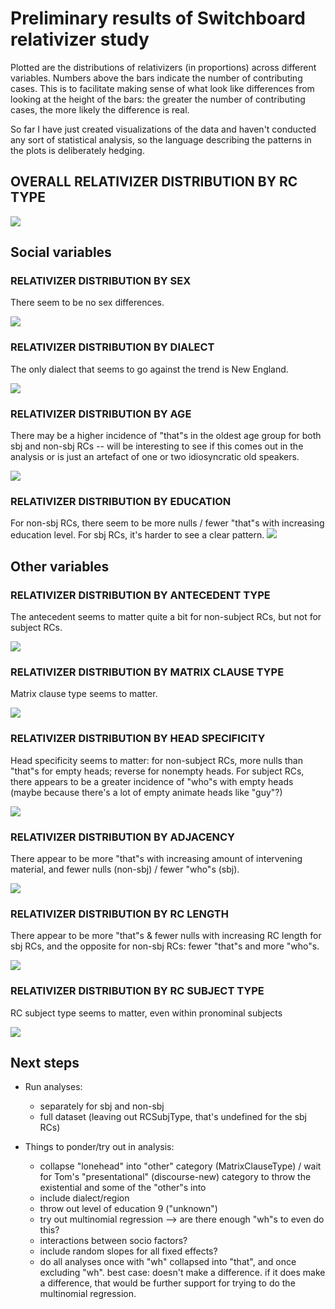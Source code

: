 # Preliminary results of Switchboard relativizer study

Plotted are the distributions of relativizers (in proportions) across different variables. Numbers above the bars indicate the number of contributing cases. This is to facilitate making sense of what look like differences from looking at the height of the bars: the greater the number of contributing cases, the more likely the difference is real. 

So far I have just created visualizations of the data and haven't conducted any sort of statistical analysis, so the language describing the patterns in the plots is deliberately hedging.

## OVERALL RELATIVIZER DISTRIBUTION BY RC TYPE

![](/graphs/relativizer_distribution_byrctype.jpg)

## Social variables


### RELATIVIZER DISTRIBUTION BY SEX

There seem to be no sex differences.

![](/graphs/relativizer_distribution_byrctype_bysex.jpg)

### RELATIVIZER DISTRIBUTION BY DIALECT
 
The only dialect that seems to go against the trend is New England.

![](/graphs/relativizer_distribution_byrctype_bydialect.jpg)

### RELATIVIZER DISTRIBUTION BY AGE

There may be a higher incidence of "that"s  in the oldest age group for both sbj and non-sbj RCs -- will be interesting to see if this comes out in the analysis or is just an artefact of one or two idiosyncratic old speakers.

![](/graphs/relativizer_distribution_byrctype_byage.jpg)

### RELATIVIZER DISTRIBUTION BY EDUCATION

For non-sbj RCs, there seem to be more nulls / fewer "that"s with increasing education level. For sbj RCs, it's harder to see a clear pattern.
![](/graphs/relativizer_distribution_byrctype_byeducation.jpg)

## Other variables

### RELATIVIZER DISTRIBUTION BY ANTECEDENT TYPE

The antecedent seems to matter quite a bit for non-subject RCs, but not for subject RCs.

![](/graphs/relativizer_distribution_byrctype_byantecedent.jpg)

### RELATIVIZER DISTRIBUTION BY MATRIX CLAUSE TYPE

Matrix clause type seems to matter.

![](/graphs/relativizer_distribution_byrctype_bymatrixclause.jpg)

### RELATIVIZER DISTRIBUTION BY HEAD SPECIFICITY

Head specificity seems to matter: for non-subject RCs, more nulls than "that"s for empty heads; reverse for nonempty heads. For subject RCs, there appears to be a greater incidence of "who"s with empty heads (maybe because there's a lot of empty animate heads like "guy"?)

![](/graphs/relativizer_distribution_byrctype_byheadspecificity.jpg)

### RELATIVIZER DISTRIBUTION BY ADJACENCY

There appear to be more "that"s with increasing amount of intervening material, and fewer nulls (non-sbj) / fewer "who"s (sbj).

![](/graphs/relativizer_distribution_byrctype_byadjacency.jpg)

### RELATIVIZER DISTRIBUTION BY RC LENGTH

There appear to be more "that"s & fewer nulls with increasing RC length for sbj RCs, and the opposite for non-sbj RCs: fewer "that"s and more "who"s.

![](/graphs/relativizer_distribution_byrctype_byrclength.jpg)

### RELATIVIZER DISTRIBUTION BY RC SUBJECT TYPE

RC subject type seems to matter, even within pronominal subjects

![](/graphs/relativizer_distribution_byrctype_byrcsubjtype.jpg)


## Next steps

- Run analyses:
	- separately for sbj and non-sbj
	- full dataset (leaving out RCSubjType, that's undefined for the sbj RCs)
	
- Things to ponder/try out in analysis:
	- collapse "lonehead" into "other" category (MatrixClauseType) / wait for Tom's "presentational" (discourse-new) category to throw the existential and some of the "other"s into
	- include dialect/region
	- throw out level of education 9 ("unknown")
	- try out multinomial regression --> are there enough "wh"s to even do this?
	- interactions between socio factors?
	- include random slopes for all fixed effects?
	- do all analyses once with "wh" collapsed into "that", and once excluding "wh". best case: doesn't make a difference. if it does make a difference, that would be further support for trying to do the multinomial regression.
	

